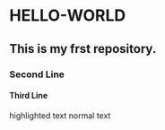 # HELLO-WORLD
## This is my frst repository.
### Second Line
#### Third Line
highlighted text 
normal text
